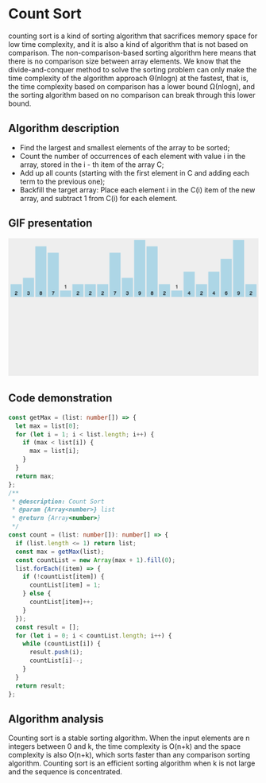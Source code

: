 # Count Sort

counting sort is a kind of sorting algorithm that sacrifices memory space for low time complexity, and it is also a kind of algorithm that is not based on comparison. The non-comparison-based sorting algorithm here means that there is no comparison size between array elements. We know that the divide-and-conquer method to solve the sorting problem can only make the time complexity of the algorithm approach Θ(nlogn) at the fastest, that is, the time complexity based on comparison has a lower bound Ω(nlog⁡n), and the sorting algorithm based on no comparison can break through this lower bound.

## Algorithm description

- Find the largest and smallest elements of the array to be sorted;
- Count the number of occurrences of each element with value i in the array, stored in the i - th item of the array C;
- Add up all counts (starting with the first element in C and adding each term to the previous one);
- Backfill the target array: Place each element i in the C(i) item of the new array, and subtract 1 from C(i) for each element.

## GIF presentation

![Count Sort](../../../../../assets/ranuts/sort/count.gif)

## Code demonstration

```ts
const getMax = (list: number[]) => {
  let max = list[0];
  for (let i = 1; i < list.length; i++) {
    if (max < list[i]) {
      max = list[i];
    }
  }
  return max;
};
/**
 * @description: Count Sort
 * @param {Array<number>} list
 * @return {Array<number>}
 */
const count = (list: number[]): number[] => {
  if (list.length <= 1) return list;
  const max = getMax(list);
  const countList = new Array(max + 1).fill(0);
  list.forEach((item) => {
    if (!countList[item]) {
      countList[item] = 1;
    } else {
      countList[item]++;
    }
  });
  const result = [];
  for (let i = 0; i < countList.length; i++) {
    while (countList[i]) {
      result.push(i);
      countList[i]--;
    }
  }
  return result;
};
```

## Algorithm analysis

Counting sort is a stable sorting algorithm. When the input elements are n integers between 0 and k, the time complexity is O(n+k) and the space complexity is also O(n+k), which sorts faster than any comparison sorting algorithm. Counting sort is an efficient sorting algorithm when k is not large and the sequence is concentrated.
